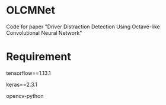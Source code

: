 # OLCMNet
Code for paper "Driver Distraction Detection Using Octave-like Convolutional Neural Network"
# Requirement
  
  tensorflow==1.13.1
  
  keras==2.3.1
  
  opencv-python
